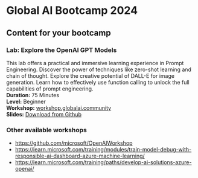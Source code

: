 # Global AI Bootcamp 2024


## Content for your bootcamp

### Lab: Explore the OpenAI GPT Models
This lab offers a practical and immersive learning experience in Prompt Engineering. Discover the power of techniques like zero-shot learning and chain of thought. Explore the creative potential of DALL-E for image generation. Learn how to effectively use function calling to unlock the full capabilities of prompt engineering.   
**Duration:** 75 Minutes   
**Level:** Beginner   
**Workshop:** [workshop.globalai.community](https://workshop.globalai.community/)    
**Slides:** [Download from Github](https://github.com/GlobalAICommunity/AzureOpenAIService-Workshop/raw/main/presentation/global-ai-workshop.pptx)    




### Other available workshops
- https://github.com/microsoft/OpenAIWorkshop
- https://learn.microsoft.com/training/modules/train-model-debug-with-responsible-ai-dashboard-azure-machine-learning/
- https://learn.microsoft.com/training/paths/develop-ai-solutions-azure-openai/
